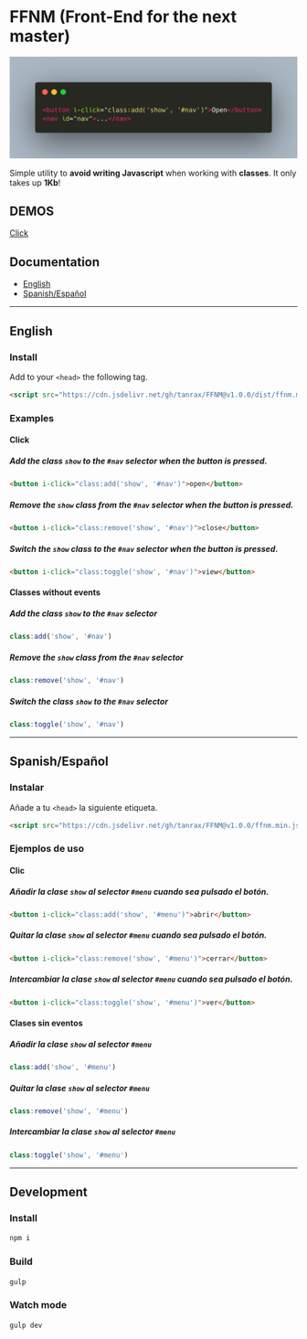 # FFNM (Front-End for the next master)

![example](media/example.png)

Simple utility to **avoid writing Javascript** when working with **classes**. It only takes up **1Kb**!

## DEMOS

[Click](https://codepen.io/androsfenollosa/pen/dyGdRVE)

## Documentation

- [English](#user-content-english)
- [Spanish/Español](#user-content-spanishespañol)

---

## English

### Install

Add to your `<head>` the following tag.

```html
<script src="https://cdn.jsdelivr.net/gh/tanrax/FFNM@v1.0.0/dist/ffnm.min.js"></script>
```

### Examples

#### Click

##### Add the class `show` to the `#nav` selector when the button is pressed.

```html
<button i-click="class:add('show', '#nav')">open</button>
```

##### Remove the `show` class from the `#nav` selector when the button is pressed.

```html
<button i-click="class:remove('show', '#nav')">close</button>
```

##### Switch the `show` class to the `#nav` selector when the button is pressed.

```html
<button i-click="class:toggle('show', '#nav')">view</button>
```

#### Classes without events

##### Add the class `show` to the `#nav` selector

```javascript
class:add('show', '#nav')
```

##### Remove the `show` class from the `#nav` selector

```javascript
class:remove('show', '#nav')
```

##### Switch the class `show` to the `#nav` selector

```javascript
class:toggle('show', '#nav')
```

---

## Spanish/Español

### Instalar

Añade a tu `<head>` la siguiente etiqueta.

```html
<script src="https://cdn.jsdelivr.net/gh/tanrax/FFNM@v1.0.0/ffnm.min.js"></script>
```

### Ejemplos de uso

#### Clic

##### Añadir la clase `show` al selector `#menu` cuando sea pulsado el botón.

```html
<button i-click="class:add('show', '#menu')">abrir</button>
```

##### Quitar la clase `show` al selector `#menu` cuando sea pulsado el botón.

```html
<button i-click="class:remove('show', '#menu')">cerrar</button>
```

##### Intercambiar la clase `show` al selector `#menu` cuando sea pulsado el botón.

```html
<button i-click="class:toggle('show', '#menu')">ver</button>
```

#### Clases sin eventos

##### Añadir la clase `show` al selector `#menu`

```javascript
class:add('show', '#menu')
```

##### Quitar la clase `show` al selector `#menu`

```javascript
class:remove('show', '#menu')
```

##### Intercambiar la clase `show` al selector `#menu`

```javascript
class:toggle('show', '#menu')
```
---

## Development

### Install

```javascript
npm i
```

### Build

```javascript
gulp
```

### Watch mode

```javascript
gulp dev
```
